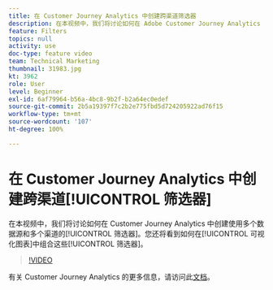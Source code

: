 ```yaml
---
title: 在 Customer Journey Analytics 中创建跨渠道筛选器
description: 在本视频中，我们将讨论如何在 Adobe Customer Journey Analytics 中创建使用多个数据源和多个渠道的筛选器。您还将看到如何在可视化图表中组合这些筛选器。
feature: Filters
topics: null
activity: use
doc-type: feature video
team: Technical Marketing
thumbnail: 31983.jpg
kt: 3962
role: User
level: Beginner
exl-id: 6af79964-b56a-4bc8-9b2f-b2a64ec0edef
source-git-commit: 2b5a19397f7c2b2e775fbd5d724205922ad76f15
workflow-type: tm+mt
source-wordcount: '107'
ht-degree: 100%

---
```


# 在 Customer Journey Analytics 中创建跨渠道[!UICONTROL 筛选器]

在本视频中，我们将讨论如何在 Customer Journey Analytics 中创建使用多个数据源和多个渠道的[!UICONTROL 筛选器]。您还将看到如何在[!UICONTROL 可视化图表]中组合这些[!UICONTROL 筛选器]。

>[!VIDEO](https://video.tv.adobe.com/v/31983/?quality=12)

有关 Customer Journey Analytics 的更多信息，请访问此[文档](https://docs.adobe.com/content/help/zh-Hans/analytics-platform/using/cja-landing.html)。
